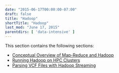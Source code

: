 ```yaml
---
date: "2015-06-17T00:00:00-07:00"
draft: false
title: "Hadoop"
shortTitle: "Hadoop"
last_mod: "June 17, 2015"
parentdirs: [ 'data-intensive' ]
---
```


This section contains the following sections:

* [Conceptual Overview of Map-Reduce and Hadoop](overview.html)
* [Running Hadoop on HPC Clusters](on-hpc.html)
* [Parsing VCF Files with Hadoop Streaming](parsing-vcfs.html)
